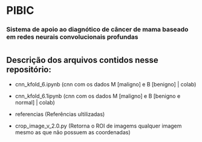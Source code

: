 # PIBIC

### Sistema de apoio ao diagnótico de câncer de mama baseado em redes neurais convolucionais profundas

#
## Descrição dos arquivos contidos nesse repositório:

* cnn_kfold_6.ipynb (cnn com os dados M [maligno] e B [benigno] | colab)


* cnn_kfold_6.1ipynb (cnn com os dados M [maligno] e B [benigno e normal] | colab)


* referencias (Referências ultilizadas)

* crop_image_v_2.0.py (Retorna o ROI de imagems qualquer imagem mesmo as que não possuem as coordenadas)